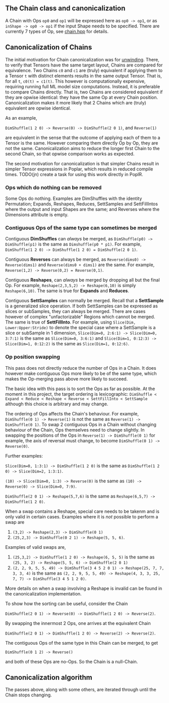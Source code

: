 ## The Chain class and canonicalization

A Chain with Ops `op0` and `op1` will be expressed here as `op0 -> op1`, or as `inShape -> op0 -> op1` if the input Shape needs to be specified. 
There are currently 7 types of Op, see [chain.hpp](../../../poprithms/include/poprithms/memory/chain/type.hpp) for details.

## Canonicalization of Chains ##

The initial motivation for Chain canonicalization was for [unwinding](../unwind/Unwinding.md).
There, to verify that Tensors have the same target layout, Chains are compared for equivalence. 
Two Chains  `c0` and `c1` are (truly) equivalent if applying them to a Tensor `t` with distinct elements results in the same output Tensor. That is, for all `t`, `c0(t) = c1(t)`. 
This however is computationally expensive, requiring running full ML model size computations. 
Instead, it is preferable to compare Chains directly. 
That is, two Chains are considered equivalent if they are opwise identical: they have the same Op at every Chain position.
Canonicalization makes it more likely that 2 Chains which are (truly) equivalent are opwise identical. 

As an example, 

`DimShuffle(1 2 0) -> Reverse(0) -> DimShuffle(2 0 1)`, and `Reverse(1)`

are equivalent in the sense that the outcome of applying each of them to a Tensor is the same. 
However comparing them directly Op by Op, they are not the same. 
Canonicalization aims to reduce the longer first Chain to the second Chain, so that opwise comparison works as expected. 


The second motivation for canonicalization is that simpler Chains result in simpler Tensor expressions in Poplar, which results in reduced compile times. TODO(jn) create a task for using this work directly in PopIR.  


### Ops which do nothing can be removed

Some Ops do nothing. 
Examples are DimShuffles with the identity Permutation; 
Expands, Reshapes, Reduces, SettSamples and SettFillIntos where the output and input Shapes are the same; 
and Reverses where the Dimensions attribute is empty. 

### Contiguous Ops of the same type can sometimes be merged

Contiguous **DimShuffles** can *always* be merged, as `DimShuffle(p0) -> DimShuffle(p1)` 
is the same as  `Dimshuffle(p0 * p1)`. 
For example, `DimShuffle(1 2 0) -> DimShuffle(1 2 0) = DimShuffle(2 0 1)`.

Contiguous **Reverses** can always be merged, as 
`Reverse(dims0) -> Reverse(dims1)` and `Reverse(dims0 + dims1)` are the same. 
For example, `Reverse(1,2) -> Reverse(0,2) = Reverse(0,1)`. 

Contiguous **Reshapes**, can *always* be merged by dropping all but the final Op. 
For example,  `Reshape(2,3,5,2) -> Reshape(6,10)` is simply `Reshape(6,10)`. 
The same is true for **Expands** and **Reduces**.

Contiguous **SettSamples** can normally be merged. 
Recall that a **SettSample** is a generalized slice operation. 
If both SettSamples can be expressed as slices or subSamples, they can always be merged.
There are cases however of complex "unfactorizable" Regions which cannot be merged. 
The same is true of **SettFillInto**. 
For example, using 
`Slice(Dim, Lower:Upper:Stride)` to denote the special case where a SettSample is a 
slice or subSample in 1 dimension, 
`Slice(Dim=0, 2:6:1) -> Slice(Dim=0, 3:7:1)` is the same as `Slice(Dim=0, 3:6:1)` and 
`Slice(Dim=1, 0:12:3) -> Slice(Dim=1, 0:12:2)` is the same as `Slice(Dim=1, 0:12:6)`. 


### Op position swapping

This pass does not directly reduce the number of Ops in a Chain. 
It does however make contiguous Ops more likely to be of the same type, which makes the Op-merging pass above more likely to succeed. 

The basic idea with this pass is to sort the Ops as far as possible. 
At the moment in this project, the target ordering is lexicographic:
`DimShuffle < Expand < Reduce < Reshape < Reverse < SettFillInto < SettSample` although this choice
is arbitrary and may change. 

The ordering of Ops affects the Chain's behaviour. For example, 
`DimShuffle(0 1) -> Reverse(1)` is not the same as `Reverse(1) -> DimShuffle(0 1)`. 
To swap 2 contiguous Ops in a Chain without changing behaviour of the Chain, Ops themselves need to 
change slightly. In swapping the positions of the Ops in `Reverse(1) -> DimShuffle(0 1)` for example, the 
axis of reversal must change, to become `DimShuffle(0 1) -> Reverse(0)`. 

Further examples:

`Slice(Dim=0, 1:3:1) -> DimShuffle(1 2 0)` is the same as `DimShuffle(1 2 0) -> Slice(Dim=2, 1:3:1)`.

`(10) -> Slice(Dim=0, 1:3) -> Reverse(0)` is the same as `(10) -> Reverse(0) -> Slice(Dim=0, 7:9)`.

`DimShuffle(2 0 1) -> Reshape(5,7,6)` is the same as `Reshape(6,5,7) -> DimShuffle(1 2 0)`.


When a swap contains a Reshape, special care needs to be takenm and is only valid in certain cases. 
Examples where it is *not* possible to perform a swap are

1) `(3,2) -> Reshape(2,3) -> DimShuffle(0 1)` 
2) `(25,2,3) -> DimShuffle(0 2 1) -> Reshape(5, 5, 6)`. 

Examples of valid swaps are, 

1) `(25,3,2) -> DimShuffle(1 2 0) -> Reshape(6, 5, 5)` is the same as `(25, 3, 2) -> Reshape(5, 5, 6) -> DimShuffle(2 0 1)`
2) `(2, 2, 9, 5, 5, 49) -> DimShuffle(3 4 5 2 0 1) -> Reshape(25, 7, 7, 3, 3, 4)` is the same as `(2, 2, 9, 5, 5, 49) -> Reshape(4, 3, 3, 25, 7, 7) -> DimShuffle(3 4 5 1 2 0)`. 

More details on when a swap involving a Reshape is invalid can be found in the canonicalization implementation. 

To show how the sorting can be useful, consider the Chain 

`DimShuffle(2 0 1) -> Reverse(0) -> DimShuffle(1 2 0) -> Reverse(2)`. 

By swapping the innermost 2 Ops, one arrives at the equivalent Chain

`DimShuffle(2 0 1) -> DimShuffle(1 2 0) -> Reverse(2) -> Reverse(2)`. 

The contiguous Ops of the same type in this Chain can be merged, to get

`DimShuffle(0 1 2) -> Reverse()` 

and both of these Ops are no-Ops. So the Chain is a null-Chain. 

## Canonicalization algorithm

The passes above, along with some others, are iterated through until the Chain stops changing. 




